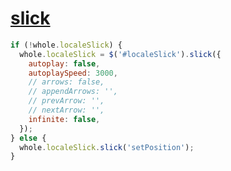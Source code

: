 # [slick](http://kenwheeler.github.io/slick/)

```javascript
if (!whole.localeSlick) {
  whole.localeSlick = $('#localeSlick').slick({
    autoplay: false,
    autoplaySpeed: 3000,
    // arrows: false,
    // appendArrows: '',
    // prevArrow: '',
    // nextArrow: '',
    infinite: false,
  });
} else {
  whole.localeSlick.slick('setPosition');
}
```